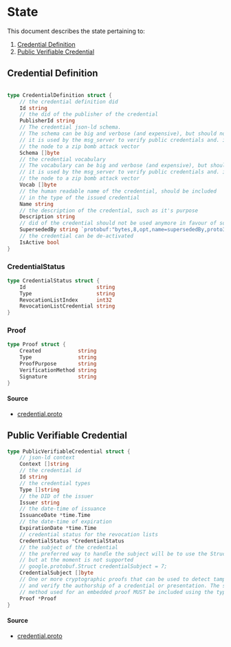 # State

This document describes the state pertaining to:

1. [Credential Definition](./02_state.md#credential-definition)
2. [Public Verifiable Credential](./02_state.md#public-verifiable-credential)



## Credential Definition 
```go 

type CredentialDefinition struct {
	// the credential definition did
	Id string
	// the did of the publisher of the credential
	PublisherId string 
	// The credential json-ld schema.
	// The schema can be big and verbose (and expensive), but should not be compressed since
	// it is used by the msg_server to verify public credentials and. if zipped, will open
	// the node to a zip bomb attack vector
	Schema []byte 
	// the credential vocabulary
	// The vocabulary can be big and verbose (and expensive), but should not be compressed since
	// it is used by the msg_server to verify public credentials and. if zipped, will open
	// the node to a zip bomb attack vector
	Vocab []byte 
	// the human readable name of the credential, should be included
	// in the type of the issued credential
	Name string
	// the description of the credential, such as it's purpose
	Description string 
	// did of the credential should not be used anymore in favour of something else
	SupersededBy string `protobuf:"bytes,8,opt,name=supersededBy,proto3" json:"supersededBy,omitempty"`
	// the credential can be de-activated
	IsActive bool
}
```

### CredentialStatus
```go
type CredentialStatus struct {
    Id                       string 
    Type                     string 
    RevocationListIndex      int32  
    RevocationListCredential string 
}
```


### Proof
```go
type Proof struct {
	Created            string 
	Type               string 
	ProofPurpose       string 
	VerificationMethod string 
	Signature          string 
}
```

#### Source
- [credential.proto](../../../proto/credential/v1/credential.proto)

## Public Verifiable Credential
```go
type PublicVerifiableCredential struct {
    // json-ld context
    Context []string 
    // the credential id
    Id string 
    // the credential types
    Type []string
    // the DID of the issuer
    Issuer string 
    // the date-time of issuance
    IssuanceDate *time.Time
    // the date-time of expiration
    ExpirationDate *time.Time 
    // credential status for the revocation lists
    CredentialStatus *CredentialStatus 
    // the subject of the credential
    // the preferred way to handle the subject will be to use the Struct type
    // but at the moment is not supported
    // google.protobuf.Struct credentialSubject = 7;
    CredentialSubject []byte
    // One or more cryptographic proofs that can be used to detect tampering
    // and verify the authorship of a credential or presentation. The specific
    // method used for an embedded proof MUST be included using the type property.
    Proof *Proof 
}
```

#### Source
- [credential.proto](../../../proto/credential/v1/credential.proto)




